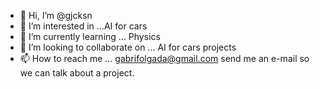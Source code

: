 - 👋 Hi, I’m @gjcksn
- 👀 I’m interested in ...AI for cars
- 🌱 I’m currently learning ... Physics
- 💞️ I’m looking to collaborate on ... AI for cars projects
- 📫 How to reach me ... gabrifolgada@gmail.com send me an e-mail so we can talk about a project.

<!---
gjcksn/gjcksn is a ✨ special ✨ repository because its `README.md` (this file) appears on your GitHub profile.
You can click the Preview link to take a look at your changes.
--->
